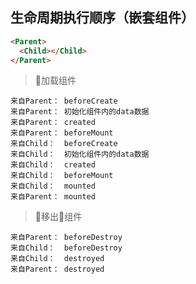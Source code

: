 ## 生命周期执行顺序（嵌套组件）
```html
<Parent>
  <Child></Child>
</Parent>
```
> 加载组件
```
来自Parent： beforeCreate
来自Parent： 初始化组件内的data数据
来自Parent： created
来自Parent： beforeMount
来自Child：  beforeCreate
来自Child：  初始化组件内的data数据
来自Child：  created
来自Child：  beforeMount
来自Child：  mounted
来自Parent： mounted
```

> 移出组件
```
来自Parent： beforeDestroy
来自Child：  beforeDestroy
来自Child：  destroyed
来自Parent： destroyed
```